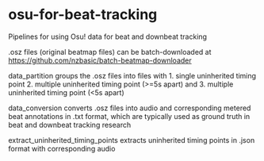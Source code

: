# osu-for-beat-tracking
Pipelines for using Osu! data for beat and downbeat tracking

.osz files (original beatmap files) can be batch-downloaded at https://github.com/nzbasic/batch-beatmap-downloader

data_partition groups the .osz files into files with 1. single uninherited timing point 2. multiple uninherited timing point (>=5s apart) and 3. multiple uninherited timing point (<5s apart)

data_conversion converts .osz files into audio and corresponding metered beat annotations in .txt format, which are typically used as ground truth in beat and downbeat tracking research

extract_uninherited_timing_points extracts uninherited timing points in .json format with corresponding audio

